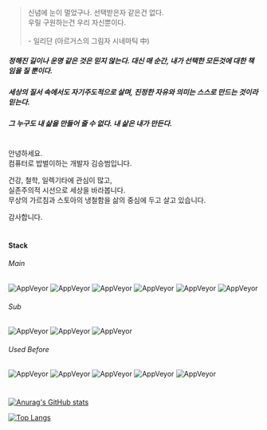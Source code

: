 >
> 신념에 눈이 멀었구나. 선택받은자 같은건 없다.
> <br>
> 우릴 구원하는건 우리 자신뿐이다.
> <br><br>
> \- 일리단 (아르거스의 그림자 시네마틱 中)
>

##### 정해진 길이나 운명 같은 것은 믿지 않는다. 대신 매 순간, 내가 선택한 모든것에 대한 책임을 질 뿐이다.
##### 세상의 질서 속에서도 자기주도적으로 살며, 진정한 자유와 의미는 스스로 만드는 것이라 믿는다.
##### 그 누구도 내 삶을 만들어 줄 수 없다. 내 삶은 내가 만든다.
#

안녕하세요.  
컴퓨터로 밥벌이하는 개발자 김승범입니다.  

건강, 철학, 일렉기타에 관심이 많고,  
실존주의적 시선으로 세상을 바라봅니다.  
무상의 가르침과 스토아의 냉철함을 삶의 중심에 두고 살고 있습니다.  

감사합니다.

#
#### Stack  

###### Main 
![AppVeyor](https://img.shields.io/static/v1?label=&message=Java&color=blue) ![AppVeyor](https://img.shields.io/static/v1?label=&message=Spring&color=green) ![AppVeyor](https://img.shields.io/static/v1?label=&message=MariaDB&color=red) ![AppVeyor](https://img.shields.io/static/v1?label=&message=Linux&color=yellow) ![AppVeyor](https://img.shields.io/static/v1?label=&message=AWS&color=yellow) ![AppVeyor](https://img.shields.io/static/v1?label=&message=Jenkins&color=yellow)
###### Sub
![AppVeyor](https://img.shields.io/static/v1?label=&message=JavaScript&color=blue) ![AppVeyor](https://img.shields.io/static/v1?label=&message=Vue.js&color=green) ![AppVeyor](https://img.shields.io/static/v1?label=&message=Node.js&color=green)
###### Used Before  
![AppVeyor](https://img.shields.io/static/v1?label=&message=C&color=grey) ![AppVeyor](https://img.shields.io/static/v1?label=&message=C%2B%2B&color=blue) ![AppVeyor](https://img.shields.io/static/v1?label=&message=DirectX9&color=black) ![AppVeyor](https://img.shields.io/static/v1?label=&message=DirectX11&color=black) ![AppVeyor](https://img.shields.io/static/v1?label=&message=Unreal%20Engine&color=blueviolet) 
#
               

[![Anurag's GitHub stats](https://github-readme-stats.vercel.app/api?username=RootMyself&show_icons=true&theme=cobalt)](https://github.com/anuraghazra/github-readme-stats)

[![Top Langs](https://github-readme-stats.vercel.app/api/top-langs/?username=RootMyself)](https://github.com/anuraghazra/github-readme-stats)
